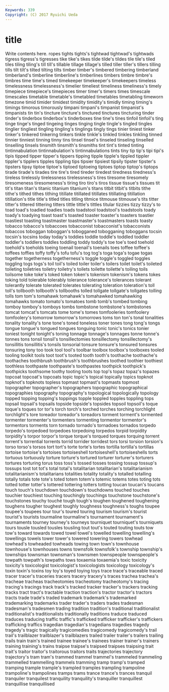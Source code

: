 ```yaml
---
Keywords: 339 
Copyright: (C) 2017 Ryuichi Ueda
---
```


# title

Write contents here.
ropes tights tights's tightwad tightwad's tightwads tigress tigress's tigresses
tike tike's tikes tilde tilde's tildes tile tile's tiled tiles
tiling tiling's till till's tillable tillage tillage's tilled tiller tiller's
tillers tilling tills tilt tilt's tilted tilting tilts timber timber's
timbered timbering timberland timberland's timberline timberline's timberlines timbers timbre timbre's
timbres time time's timed timekeeper timekeeper's timekeepers timeless timelessness timelessness's
timelier timeliest timeliness timeliness's timely timepiece timepiece's timepieces timer timer's
timers times timescale timescales timetable timetable's timetabled timetables timetabling timeworn
timezone timid timider timidest timidity timidity's timidly timing timing's timings
timorous timorously timpani timpani's timpanist timpanist's timpanists tin tin's tincture
tincture's tinctured tinctures tincturing tinder tinder's tinderbox tinderbox's tinderboxes tine
tine's tines tinfoil tinfoil's ting tinge tinge's tinged tingeing tinges
tinging tingle tingle's tingled tingles tinglier tingliest tingling tingling's tinglings
tingly tings tinier tiniest tinker tinker's tinkered tinkering tinkers tinkle
tinkle's tinkled tinkles tinkling tinned tinnier tinniest tinning tinny tins
tinsel tinsel's tinseled tinseling tinselled tinselling tinsels tinsmith tinsmith's tinsmiths
tint tint's tinted tinting tintinnabulation tintinnabulation's tintinnabulations tints tiny tip
tip's tipi tipi's tipis tipped tipper tipper's tippers tipping tipple
tipple's tippled tippler tippler's tipplers tipples tippling tips tipsier tipsiest
tipsily tipster tipster's tipsters tipsy tiptoe tiptoe's tiptoed tiptoeing tiptoes
tiptop tiptop's tiptops tirade tirade's tirades tire tire's tired tireder
tiredest tiredness tiredness's tireless tirelessly tirelessness tirelessness's tires tiresome tiresomely
tiresomeness tiresomeness's tiring tiro tiro's tiros tissue tissue's tissues tit
tit's titan titan's titanic titanium titanium's titans titbit titbit's titbits
tithe tithe's tithed tithes tithing titillate titillated titillates titillating titillation
titillation's title title's titled titles titling titmice titmouse titmouse's tits
titter titter's tittered tittering titters tittle tittle's tittles titular tizzies
tizzy tizzy's to toad toad's toadied toadies toads toadstool toadstool's
toadstools toady toady's toadying toast toast's toasted toaster toaster's toasters
toastier toastiest toasting toastmaster toastmaster's toastmasters toasts toasty tobacco tobacco's
tobaccoes tobacconist tobacconist's tobacconists tobaccos toboggan toboggan's tobogganed tobogganing toboggans
tocsin tocsin's tocsins today today's toddies toddle toddle's toddled toddler
toddler's toddlers toddles toddling toddy toddy's toe toe's toed toehold
toehold's toeholds toeing toenail toenail's toenails toes toffee toffee's toffees
toffies toffy toffy's tofu tofu's tog tog's toga toga's togae
togas together togetherness togetherness's toggle toggle's toggled toggles toggling togs
togs's toil toil's toiled toiler toiler's toilers toilet toilet's toileted
toileting toiletries toiletry toiletry's toilets toilette toilette's toiling toils toilsome
toke toke's toked token token's tokenism tokenism's tokens tokes toking
told tolerable tolerably tolerance tolerance's tolerances tolerant tolerantly tolerate tolerated
tolerates tolerating toleration toleration's toll toll's tollbooth tollbooth's tollbooths tolled
tollgate tollgate's tollgates tolling tolls tom tom's tomahawk tomahawk's tomahawked
tomahawking tomahawks tomato tomato's tomatoes tomb tomb's tombed tombing tomboy
tomboy's tomboys tombs tombstone tombstone's tombstones tomcat tomcat's tomcats tome
tome's tomes tomfooleries tomfoolery tomfoolery's tomorrow tomorrow's tomorrows toms ton
ton's tonal tonalities tonality tonality's tone tone's toned toneless toner
tones tong tong's tongs tongue tongue's tongued tongues tonguing tonic
tonic's tonics tonier toniest tonight tonight's toning tonnage tonnage's tonnages
tonne tonne's tonnes tons tonsil tonsil's tonsillectomies tonsillectomy tonsillectomy's tonsillitis
tonsillitis's tonsils tonsorial tonsure tonsure's tonsured tonsures tonsuring tony too
took tool tool's toolbar toolbox toolbox's toolboxes tooled tooling toolkit
tools toot toot's tooted tooth tooth's toothache toothache's toothaches toothbrush
toothbrush's toothbrushes toothed toothier toothiest toothless toothpaste toothpaste's toothpastes toothpick
toothpick's toothpicks toothsome toothy tooting toots top top's topaz topaz's
topazes topcoat topcoat's topcoats topic topic's topical topically topics topknot
topknot's topknots topless topmast topmast's topmasts topmost topographer topographer's topographers
topographic topographical topographies topography topography's topological topologically topology topped topping
topping's toppings topple toppled topples toppling tops topsail topsail's topsails
topside topside's topsides topsoil topsoil's toque toque's toques tor tor's
torch torch's torched torches torching torchlight torchlight's tore toreador toreador's
toreadors torment torment's tormented tormenter tormenter's tormenters tormenting tormentor tormentor's
tormentors torments torn tornado tornado's tornadoes tornados torpedo torpedo's torpedoed
torpedoes torpedoing torpedos torpid torpidity torpidity's torpor torpor's torque torque's
torqued torques torquing torrent torrent's torrential torrents torrid torrider torridest
tors torsi torsion torsion's torso torso's torsos tort tort's torte
torte's tortes tortilla tortilla's tortillas tortoise tortoise's tortoises tortoiseshell tortoiseshell's
tortoiseshells torts tortuous tortuously torture torture's tortured torturer torturer's torturers
tortures torturing torus toss toss's tossed tosses tossing tossup tossup's
tossups tost tot tot's total total's totalitarian totalitarian's totalitarianism totalitarianism's
totalitarians totalities totality totality's totalled totalling totally totals tote tote's
toted totem totem's totemic totems totes toting tots totted totter
totter's tottered tottering totters totting toucan toucan's toucans touch touch's
touchdown touchdown's touchdowns touched touches touchier touchiest touching touchingly touchings
touchstone touchstone's touchstones touchy touché tough tough's toughen toughened toughening
toughens tougher toughest toughly toughness toughness's toughs toupee toupee's toupees
tour tour's toured touring tourism tourism's tourist tourist's tourists tourmaline
tourmaline's tournament tournament's tournaments tourney tourney's tourneys tourniquet tourniquet's tourniquets
tours tousle tousled tousles tousling tout tout's touted touting touts
tow tow's toward towards towed towel towel's towelled towelling towelling's
towellings towels tower tower's towered towering towers towhead towhead's towheaded
towheads towing town town's townhouse townhouse's townhouses towns townsfolk townsfolk's
township township's townships townsman townsman's townsmen townspeople townspeople's towpath towpath's
towpaths tows toxaemia toxaemia's toxic toxicity toxicity's toxicologist toxicologist's toxicologists
toxicology toxicology's toxin toxin's toxins toy toy's toyed toying toys
trace trace's traceable traced tracer tracer's traceries tracers tracery tracery's
traces trachea trachea's tracheae tracheas tracheotomies tracheotomy tracheotomy's tracing tracing's
tracings track track's tracked tracker tracker's trackers tracking tracks tract
tract's tractable traction traction's tractor tractor's tractors tracts trade trade's
traded trademark trademark's trademarked trademarking trademarks trader trader's traders trades
tradesman tradesman's tradesmen trading tradition tradition's traditional traditionalist traditionalist's traditionalists
traditionally traditions traduce traduced traduces traducing traffic traffic's trafficked trafficker
trafficker's traffickers trafficking traffics tragedian tragedian's tragedians tragedies tragedy tragedy's
tragic tragically tragicomedies tragicomedy tragicomedy's trail trail's trailblazer trailblazer's trailblazers
trailed trailer trailer's trailers trailing trails train train's trained trainee
trainee's trainees trainer trainer's trainers training training's trains traipse traipse's
traipsed traipses traipsing trait trait's traitor traitor's traitorous traitors traits
trajectories trajectory trajectory's tram tram's trammed trammel trammel's trammeled trammeling
trammelled trammelling trammels tramming tramp tramp's tramped tramping trample trample's
trampled tramples trampling trampoline trampoline's trampolines tramps trams trance trance's
trances tranquil tranquiler tranquilest tranquility tranquility's tranquiller tranquillest tranquillise tranquillised
